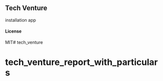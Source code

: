 ## Tech Venture

installation app

#### License

MIT# tech_venture
# tech_venture_report_with_particulars
